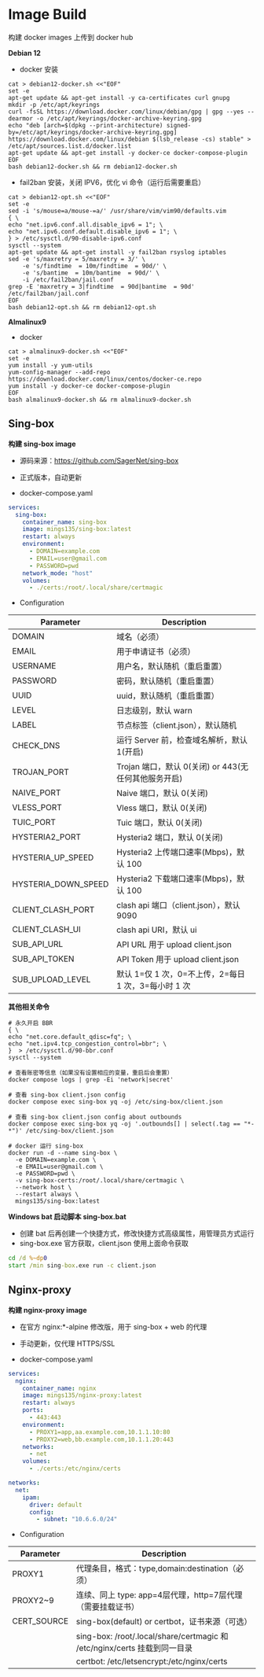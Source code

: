 # Image Build

构建 docker images 上传到 docker hub



**Debian 12**

- docker 安装

```shell
cat > debian12-docker.sh <<"EOF"
set -e
apt-get update && apt-get install -y ca-certificates curl gnupg
mkdir -p /etc/apt/keyrings
curl -fsSL https://download.docker.com/linux/debian/gpg | gpg --yes --dearmor -o /etc/apt/keyrings/docker-archive-keyring.gpg
echo "deb [arch=$(dpkg --print-architecture) signed-by=/etc/apt/keyrings/docker-archive-keyring.gpg] https://download.docker.com/linux/debian $(lsb_release -cs) stable" > /etc/apt/sources.list.d/docker.list
apt-get update && apt-get install -y docker-ce docker-compose-plugin
EOF
bash debian12-docker.sh && rm debian12-docker.sh
```



- fail2ban 安装，关闭 IPV6，优化 vi 命令（运行后需要重启）

```shell
cat > debian12-opt.sh <<"EOF"
set -e
sed -i 's/mouse=a/mouse-=a/' /usr/share/vim/vim90/defaults.vim
{ \
echo "net.ipv6.conf.all.disable_ipv6 = 1"; \
echo "net.ipv6.conf.default.disable_ipv6 = 1"; \
} > /etc/sysctl.d/90-disable-ipv6.conf
sysctl --system
apt-get update && apt-get install -y fail2ban rsyslog iptables
sed -e 's/maxretry = 5/maxretry = 3/' \
    -e 's/findtime  = 10m/findtime  = 90d/' \
    -e 's/bantime  = 10m/bantime  = 90d/' \
    -i /etc/fail2ban/jail.conf
grep -E 'maxretry = 3|findtime  = 90d|bantime  = 90d' /etc/fail2ban/jail.conf
EOF
bash debian12-opt.sh && rm debian12-opt.sh
```



**Almalinux9**

- docker

```shell
cat > almalinux9-docker.sh <<"EOF"
set -e
yum install -y yum-utils
yum-config-manager --add-repo https://download.docker.com/linux/centos/docker-ce.repo
yum install -y docker-ce docker-compose-plugin
EOF
bash almalinux9-docker.sh && rm almalinux9-docker.sh
```



## Sing-box

**构建 sing-box image**

- 源码来源：https://github.com/SagerNet/sing-box
- 正式版本，自动更新

- docker-compose.yaml

```yaml
services:
  sing-box:
    container_name: sing-box
    image: mings135/sing-box:latest
    restart: always
    environment:
      - DOMAIN=example.com
      - EMAIL=user@gmail.com
      - PASSWORD=pwd
    network_mode: "host"
    volumes:
      - ./certs:/root/.local/share/certmagic
```



- Configuration

| **Parameter**       | **Description**                                      |
| ------------------- | ---------------------------------------------------- |
| DOMAIN              | 域名（必须）                                         |
| EMAIL               | 用于申请证书（必须）                                 |
| USERNAME            | 用户名，默认随机（重启重置）                         |
| PASSWORD            | 密码，默认随机（重启重置）                           |
| UUID                | uuid，默认随机（重启重置）                           |
| LEVEL               | 日志级别，默认 warn                                  |
| LABEL               | 节点标签（client.json），默认随机                    |
| CHECK_DNS           | 运行 Server 前，检查域名解析，默认 1(开启)           |
| TROJAN_PORT         | Trojan 端口，默认 0(关闭) or 443(无任何其他服务开启) |
| NAIVE_PORT          | Naive 端口，默认 0(关闭)                             |
| VLESS_PORT          | Vless 端口，默认 0(关闭)                             |
| TUIC_PORT           | Tuic 端口，默认 0(关闭)                              |
| HYSTERIA2_PORT      | Hysteria2 端口，默认 0(关闭)                         |
| HYSTERIA_UP_SPEED   | Hysteria2 上传端口速率(Mbps)，默认 100               |
| HYSTERIA_DOWN_SPEED | Hysteria2 下载端口速率(Mbps)，默认 100               |
| CLIENT_CLASH_PORT   | clash api 端口（client.json），默认 9090             |
| CLIENT_CLASH_UI     | clash api URI，默认 ui                               |
| SUB_API_URL         | API URL 用于 upload client.json                      |
| SUB_API_TOKEN       | API Token 用于 upload client.json                    |
| SUB_UPLOAD_LEVEL    | 默认 1=仅 1 次，0=不上传，2=每日 1 次，3=每小时 1 次 |



**其他相关命令**

```shell
# 永久开启 BBR
{ \
echo "net.core.default_qdisc=fq"; \
echo "net.ipv4.tcp_congestion_control=bbr"; \
}  > /etc/sysctl.d/90-bbr.conf
sysctl --system

# 查看账密等信息（如果没有设置相应的变量，重启后会重置）
docker compose logs | grep -Ei 'network|secret'

# 查看 sing-box client.json config
docker compose exec sing-box yq -oj /etc/sing-box/client.json

# 查看 sing-box client.json config about outbounds
docker compose exec sing-box yq -oj '.outbounds[] | select(.tag == "*-*")' /etc/sing-box/client.json

# docker 运行 sing-box
docker run -d --name sing-box \
  -e DOMAIN=example.com \
  -e EMAIL=user@gmail.com \
  -e PASSWORD=pwd \
  -v sing-box-certs:/root/.local/share/certmagic \
  --network host \
  --restart always \
  mings135/sing-box:latest
```



**Windows bat  启动脚本 sing-box.bat**

- 创建 bat 后再创建一个快捷方式，修改快捷方式高级属性，用管理员方式运行
- sing-box.exe 官方获取，client.json 使用上面命令获取

 ```bat
 cd /d %~dp0
 start /min sing-box.exe run -c client.json
 ```



## Nginx-proxy

**构建 nginx-proxy image**

- 在官方 nginx:*-alpine 修改版，用于 sing-box + web 的代理

- 手动更新，仅代理 HTTPS/SSL

- docker-compose.yaml

```yaml
services:
  nginx:
    container_name: nginx
    image: mings135/nginx-proxy:latest
    restart: always
    ports:
      - 443:443
    environment:
      - PROXY1=app,aa.example.com,10.1.1.10:80
      - PROXY2=web,bb.example.com,10.1.1.20:443
    networks:
      - net
    volumes:
      - ./certs:/etc/nginx/certs

networks:
  net:
    ipam:
      driver: default
      config:
        - subnet: "10.6.6.0/24"
```



- Configuration

| **Parameter** | **Description**                                              |
| ------------- | ------------------------------------------------------------ |
| PROXY1        | 代理条目，格式：type,domain:destination（必须）              |
| PROXY2~9      | 连续、同上            type: app=4层代理，http=7层代理（需要挂载证书） |
| CERT_SOURCE   | sing-box(default) or certbot，证书来源（可选）               |
|               | sing-box: /root/.local/share/certmagic 和 /etc/nginx/certs 挂载到同一目录 |
|               | certbot: /etc/letsencrypt:/etc/nginx/certs                   |

